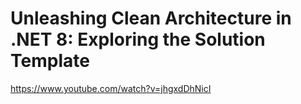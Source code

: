 # Unleashing Clean Architecture in .NET 8: Exploring the Solution Template
https://www.youtube.com/watch?v=jhgxdDhNicI

